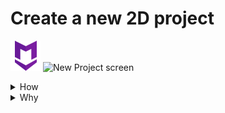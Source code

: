 # Create a new 2D project

![alt text](https://github.com/adam-p/markdown-here/raw/master/src/common/images/icon48.png "Logo Title Text 1")
![New Project screen](https://i.imgur.com/T2iZrmK.png "New Project")

<details>
<summary>How</summary>
![alt text](https://github.com/adam-p/markdown-here/raw/master/src/common/images/icon48.png "Logo Title Text 1")
![New Project screen](https://i.imgur.com/T2iZrmK.png "New Project")
TODO
</details>
<details>
<summary>Why</summary>
TODO
</details>

